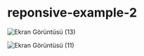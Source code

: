 # reponsive-example-2

![Ekran Görüntüsü (13)](https://user-images.githubusercontent.com/71428865/142614481-a094ec24-12af-4d4f-be66-eedf0953349a.png)


![Ekran Görüntüsü (11)](https://user-images.githubusercontent.com/71428865/142614142-ece56382-f7a9-4558-9440-e1fab91d0361.png)
